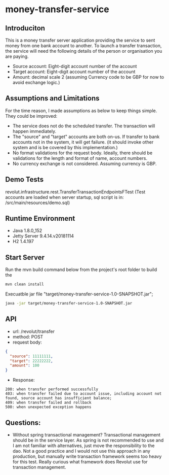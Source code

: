 # money-transfer-service

## Introduciton
This is a money transfer server application providing the service to sent money from one bank account to another.
To launch a transfer transaction, the service will need the following details of the person or organisation you are paying.
* Source account: Eight-digit account number of the account
* Target account: Eight-digit account number of the account
* Amount: decimal scale 2 (assuming Currency code to be GBP for now to avoid exchange logic.)

## Assumptions and Limitations
For the time reason, I made assumptions as below to keep things simple. They could be improved:
* The service does not do the scheduled transfer. The transaction will happen immediately.
* The "source" and "target" accounts are both on-us. If transfer to bank accounts not in the system, it will get failure.
(it should invoke other system and is be covered by this implementation.)
* No format validations for the request body. Ideally, there should be validations for the length and format of name, account numbers.
* No currency exchange is not considered. Assuming currency is GBP.

## Demo Tests
revolut.infrastructure.rest.TransferTransactionEndpointsFTest 
(Test accounts are loaded when server startup, sql script is in: /src/main/resources/demo.sql)

## Runtime Environment
* Java 1.8.0_152
* Jetty Server 9.4.14.v20181114
* H2 1.4.197

## Start Server
Run the mvn build command below from the project's root folder to build the
```bash
mvn clean install
```
Execuatble jar file "target/money-transfer-service-1.0-SNAPSHOT.jar";
```bash
java -jar target/money-transfer-service-1.0-SNAPSHOT.jar
```
 
 
## API
* url: /revolut/transfer
* method: POST
* request body:
```json
{
  "source": 11111111,
  "target": 22222222,
  "amount": 100
}
```
* Response:
```
200: when transfer performed successfully
403: when transfer failed due to account issue, including account not found, source account has insufficient balance;
409: when transfer failed and rollback
500: when unexpected exception happens
```

## Questions:
* Without spring transactional management? 
Transactional management should be in the service layer. As spring is not recommended to use and I am not
familiar with alternatives, just move the responsibility to the dao. Not a good practice and I would not
use this approach in any production, but manually write transaction framework seems too heavy for this test. 
Really curious what framework does Revolut use for transaction management.
